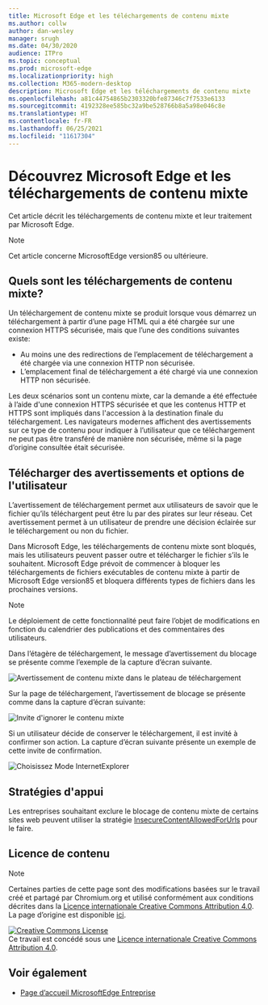 ```yaml
---
title: Microsoft Edge et les téléchargements de contenu mixte
ms.author: collw
author: dan-wesley
manager: srugh
ms.date: 04/30/2020
audience: ITPro
ms.topic: conceptual
ms.prod: microsoft-edge
ms.localizationpriority: high
ms.collection: M365-modern-desktop
description: Microsoft Edge et les téléchargements de contenu mixte
ms.openlocfilehash: a81c44754865b2303320bfe87346c7f7533e6133
ms.sourcegitcommit: 4192328ee585bc32a9be528766b8a5a98e046c8e
ms.translationtype: HT
ms.contentlocale: fr-FR
ms.lasthandoff: 06/25/2021
ms.locfileid: "11617304"
---
```

# <a name="learn-about-microsoft-edge-and-mixed-content-downloads"></a>Découvrez Microsoft Edge et les téléchargements de contenu mixte

Cet article décrit les téléchargements de contenu mixte et leur traitement par Microsoft Edge.

>[!NOTE]
>Cet article concerne MicrosoftEdge version85 ou ultérieure.

## <a name="what-are-mixed-content-downloads"></a>Quels sont les téléchargements de contenu mixte?

Un téléchargement de contenu mixte se produit lorsque vous démarrez un téléchargement à partir d’une page HTML qui a été chargée sur une connexion HTTPS sécurisée, mais que l’une des conditions suivantes existe:

- Au moins une des redirections de l’emplacement de téléchargement a été chargée via une connexion HTTP non sécurisée.
- L’emplacement final de téléchargement a été chargé via une connexion HTTP non sécurisée.

Les deux scénarios sont un contenu mixte, car la demande a été effectuée à l’aide d'une connexion HTTPS sécurisée et que les contenus HTTP et HTTPS sont impliqués dans l'accession à la destination finale du téléchargement. Les navigateurs modernes affichent des avertissements sur ce type de contenu pour indiquer à l’utilisateur que ce téléchargement ne peut pas être transféré de manière non sécurisée, même si la page d’origine consultée était sécurisée.

## <a name="download-warnings-and-user-options"></a>Télécharger des avertissements et options de l'utilisateur

L’avertissement de téléchargement permet aux utilisateurs de savoir que le fichier qu’ils téléchargent peut être lu par des pirates sur leur réseau. Cet avertissement permet à un utilisateur de prendre une décision éclairée sur le téléchargement ou non du fichier.

Dans Microsoft Edge, les téléchargements de contenu mixte sont bloqués, mais les utilisateurs peuvent passer outre et télécharger le fichier s’ils le souhaitent. Microsoft Edge prévoit de commencer à bloquer les téléchargements de fichiers exécutables de contenu mixte à partir de Microsoft Edge version85 et bloquera différents types de fichiers dans les prochaines versions.

> [!NOTE]
> Le déploiement de cette fonctionnalité peut faire l’objet de modifications en fonction du calendrier des publications et des commentaires des utilisateurs.

<!-- The schedule of the block for different filetypes is to be determined and may be impacted by usage data and user feedback. -->

Dans l’étagère de téléchargement, le message d’avertissement du blocage se présente comme l’exemple de la capture d’écran suivante.

 ![Avertissement de contenu mixte dans le plateau de téléchargement](./media/edge-learnmore-mixed-content-downloads/edge-mixed-content-download-tray-warning.png)

Sur la page de téléchargement, l’avertissement de blocage se présente comme dans la capture d’écran suivante:

 ![Invite d'ignorer le contenu mixte](./media/edge-learnmore-mixed-content-downloads/edge-mixed-content-download-page-warning.png)

Si un utilisateur décide de conserver le téléchargement, il est invité à confirmer son action. La capture d’écran suivante présente un exemple de cette invite de confirmation.

 ![Choisissez Mode InternetExplorer](./media/edge-learnmore-mixed-content-downloads/edge-mixed-content-download-override.png)

## <a name="supporting-policies"></a>Stratégies d'appui

Les entreprises souhaitant exclure le blocage de contenu mixte de certains sites web peuvent utiliser la stratégie [InsecureContentAllowedForUrls](./microsoft-edge-policies.md#insecurecontentallowedforurls) pour le faire.

## <a name="content-license"></a>Licence de contenu

> [!NOTE]
> Certaines parties de cette page sont des modifications basées sur le travail créé et partagé par Chromium.org et utilisé conformément aux conditions décrites dans la [Licence internationale Creative Commons Attribution 4.0](http://creativecommons.org/licenses/by/4.0/). La page d’origine est disponible [ici](https://developers.google.com/web/fundamentals/security/prevent-mixed-content/what-is-mixed-content).
  
<a rel="license" href="http://creativecommons.org/licenses/by/4.0/"><img alt="Creative Commons License" style="border-width:0" src="https://i.creativecommons.org/l/by/4.0/88x31.png" /></a><br />Ce travail est concédé sous une <a rel="license" href="http://creativecommons.org/licenses/by/4.0/">Licence internationale Creative Commons Attribution 4.0</a>.

## <a name="see-also"></a>Voir également

- [Page d’accueil MicrosoftEdge Entreprise](https://aka.ms/EdgeEnterprise)